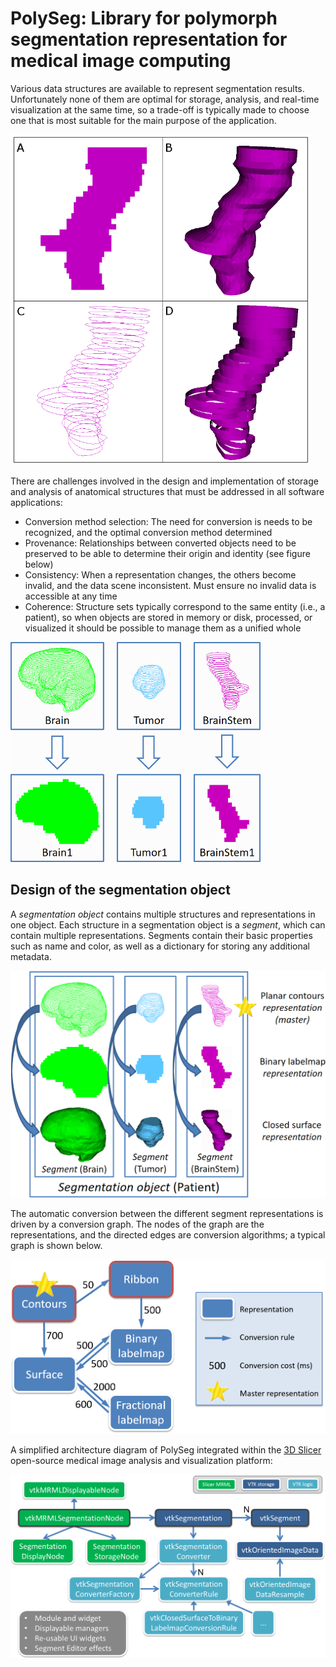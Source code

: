 # PolySeg: Library for polymorph segmentation representation for medical image computing

Various data structures are available to represent segmentation results. Unfortunately none of them are optimal for storage, analysis, and real-time visualization at the same time, so a trade-off is typically made to choose one that is most suitable for the main purpose of the application.

<img src="doc/images/Fig_StructureSetRepresentations.png" width="480">

There are challenges involved in the design and implementation of storage and analysis of anatomical structures that must be addressed in all software applications:
* Conversion method selection: The need for conversion is needs to be recognized, and the optimal conversion method determined
* Provenance: Relationships between converted objects need to be preserved to be able to determine their origin and identity (see figure below)
* Consistency: When a representation changes, the others become invalid, and the data scene inconsistent. Must ensure no invalid data is accessible at any time
* Coherence: Structure sets typically correspond to the same entity (i.e., a patient), so when objects are stored in memory or disk, processed, or visualized it should be possible to manage them as a unified whole

<img src="doc/images/Fig_ProvenanceChallenge.png" width="400">

## Design of the segmentation object

A _segmentation object_ contains multiple structures and representations in one object. Each structure in a segmentation object is a _segment_, which can contain multiple representations. Segments contain their basic properties such as name and color, as well as a dictionary for storing any additional metadata.

<img src="doc/images/Fig_SegmentationObject.PNG" width="640">

The automatic conversion between the different segment representations is driven by a conversion graph. The nodes of the graph are the representations, and the directed edges are conversion algorithms; a typical graph is shown below.

<img src="doc/images/Fig_ConversionGraph.png" width="640">

A simplified architecture diagram of PolySeg integrated within the [3D Slicer](www.slicer.org) open-source medical image analysis and visualization platform:

![PolySeg architecture](doc/images/PolySegArchitecture.png)
